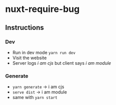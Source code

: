 # nuxt-require-bug

## Instructions

### Dev

- Run in dev mode `yarn run dev`
- Visit the website
- Server logs _i am cjs_ but client says _i am module_

### Generate

- `yarn generate` -> i am cjs
- `serve dist` -> i am module
- same with `yarn start`
